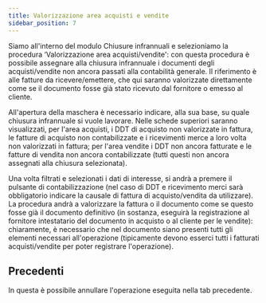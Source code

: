 ```yaml
---
title: Valorizzazione area acquisti e vendite
sidebar_position: 7
---
```


Siamo all'interno del modulo Chiusure infrannuali e selezioniamo la procedura ‘Valorizzazione area acquisti/vendite': con questa procedura è possibile assegnare alla chiusura infrannuale i documenti degli acquisti/vendite non ancora passati alla contabilità generale. Il riferimento è alle fatture da ricevere/emettere, che qui saranno valorizzate direttamente come se il documento fosse già stato ricevuto dal fornitore o emesso al cliente.

All'apertura della maschera è necessario indicare, alla sua base, su quale chiusura infrannuale si vuole lavorare. Nelle schede superiori saranno visualizzati, per l'area acquisti, i DDT di acquisto non valorizzate in fattura, le fatture di acquisto non contabilizzate e i ricevimenti merce a loro volta non valorizzati in fattura; per l'area vendite i DDT non ancora fatturate e le fatture di vendita non ancora contabilizzate (tutti questi non ancora assegnati alla chiusura selezionata).

Una volta filtrati e selezionati i dati di interesse, si andrà a premere il pulsante di contabilizzazione (nel caso di DDT e ricevimento merci sarà obbligatorio indicare la causale di fattura di acquisto/vendita da utilizzare). La procedura andrà a valorizzare la fattura o il documento come se questo fosse già il documento definitivo (in sostanza, eseguirà la registrazione al fornitore intestatario del documento in acquisto o al cliente per le vendite): chiaramente, è necessario che nel documento siano presenti tutti gli elementi necessari all'operazione (tipicamente devono esserci tutti i fatturati acquisti/vendite per poter registrare l'operazione).

## Precedenti

In questa è possibile annullare l'operazione eseguita nella tab precedente.